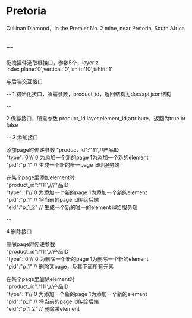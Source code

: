 # Pretoria
Cullinan Diamond，in the Premier No. 2 mine, near Pretoria, South Africa

--
--



拖拽插件选取框接口，参数5个，layer:z-index,plane:'0',vertical:'0',lshift:'10',tshift:'1'

与后端交互接口

--
1.初始化接口，所需参数，product_id，返回结构为doc/api.json结构  

--

2.保存接口，所需参数 product_id,layer,element_id,attribute，返回为true or false  

--
3.添加接口

添加page时传递参数
"product_id":'111',//产品ID  
"type":'0'// 0 为添加一个新的page  1为添加一个新的element  
"pid":"p_1" // 生成一个新的唯一page id给服务端  
  
在某个page里添加element时  
"product_id":'111',//产品ID  
"type":'1'// 0 为添加一个新的page  1为添加一个新的element  
"pid":"p_1" // 将当前的page id传给后端  
"eid":"p_1_2" // 生成一个新的唯一的element id给服务端  

--

4.删除接口

删除page时传递参数  
"product_id":'111',//产品ID  
"type":'0'// 0 为删除一个新的page  1为删除一个新的element  
"pid":"p_1" // 删除某page，及其下面所有元素  

在某个page里删除element时  
"product_id":'111',//产品ID  
"type":'1'// 0 为添加一个新的page  1为添加一个新的element  
"pid":"p_1" // 将当前的page id传给后端  
"eid":"p_1_2" // 删除某element


		